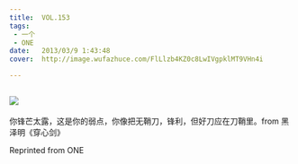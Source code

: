 ```yaml
---
title:	VOL.153
tags:
 - 一个
 - ONE
date:	2013/03/9 1:43:48
cover:	http://image.wufazhuce.com/FlLlzb4KZ0c8LwIVgpklMT9VHn4i

---
```

![](http://image.wufazhuce.com/FlLlzb4KZ0c8LwIVgpklMT9VHn4i)
---

你锋芒太露，这是你的弱点，你像把无鞘刀，锋利，但好刀应在刀鞘里。from 黑泽明《穿心剑》
 
Reprinted from ONE
